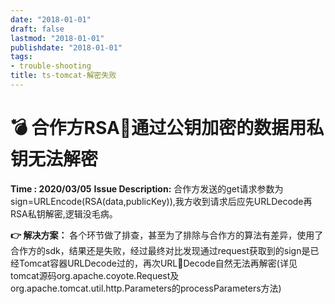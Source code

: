 ```yaml
---
date: "2018-01-01"
draft: false
lastmod: "2018-01-01"
publishdate: "2018-01-01"
tags:
- trouble-shooting
title: ts-tomcat-解密失败
---
```

# 💣 合作方RSA通过公钥加密的数据用私钥无法解密

**Time : 2020/03/05**
**Issue Description:**
合作方发送的get请求参数为sign=URLEncode(RSA(data,publicKey)),我方收到请求后应先URLDecode再RSA私钥解密,逻辑没毛病。

**👉 解决方案：**
各个环节做了排查，甚至为了排除与合作方的算法有差异，使用了合作方的sdk，结果还是失败，经过最终对比发现通过request获取到的sign是已经Tomcat容器URLDecode过的，再次URLDecode自然无法再解密(详见tomcat源码org.apache.coyote.Request及org.apache.tomcat.util.http.Parameters的processParameters方法)